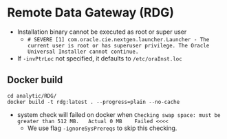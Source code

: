 # Remote Data Gateway (RDG)
- Installation binary cannot be executed as root or super user
  - `# SEVERE [1] com.oracle.cie.nextgen.launcher.Launcher - The current user is root or has superuser privilege. The Oracle Universal Installer cannot continue.`
- If `-invPtrLoc` not specified, it defaults to `/etc/oraInst.loc`

## Docker build
```
cd analytic/RDG/
docker build -t rdg:latest . --progress=plain --no-cache
```


- system check will failed on docker when `Checking swap space: must be greater than 512 MB.   Actual 0 MB    Failed <<<< `
  - We use flag `-ignoreSysPrereqs` to skip this checking. 